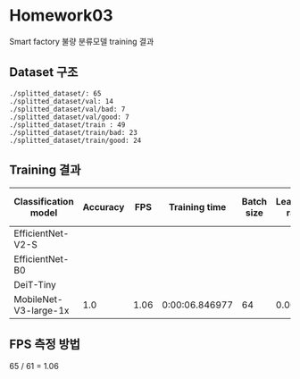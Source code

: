# Homework03
Smart factory 불량 분류모델 training 결과

## Dataset 구조
```
./splitted_dataset/: 65
./splitted_dataset/val: 14
./splitted_dataset/val/bad: 7
./splitted_dataset/val/good: 7
./splitted_dataset/train : 49
./splitted_dataset/train/bad: 23
./splitted_dataset/train/good: 24
```

## Training 결과
|Classification model|Accuracy|FPS|Training time|Batch size|Learning rate|Other hyper-prams|
|----|----|----|----|----|----|----|
|EfficientNet-V2-S| |
|EfficientNet-B0|
|DeiT-Tiny| 
|MobileNet-V3-large-1x|1.0|1.06|0:00:06.846977|64|0.0058|----|----|


## FPS 측정 방법

65 / 61 = 1.06

